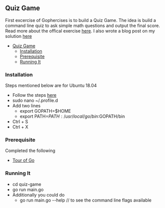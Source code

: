 ## Quiz Game

First excercise of Gophercises is to build a Quiz Game. The idea is build a command line quiz to ask simple math questions and output the final score. Read more about the offical exercise [here](). I also wrote a blog post on my solution [here]()

- [Quiz Game](#quiz-game)
  - [Installation](#installation)
  - [Prerequisite](#prerequisite)
  - [Running It](#running-it)

### Installation

Steps mentioned below are for Ubuntu 18.04

- Follow the steps [here](https://golang.org/doc/install)
- sudo nano ~/.profile.d
- Add two lines 
  - export GOPATH=$HOME
  - export PATH=$PATH:/usr/local/go/bin:$GOPATH/bin
- Ctrl + S
- Ctrl + X


### Prerequisite

Completed the following
- [Tour of Go](https://tour.golang.org/welcome/4)

### Running It

- cd quiz-game
- go run main.go
- Additionally you could do
  - go run main.go --help  // to see the command line flags available